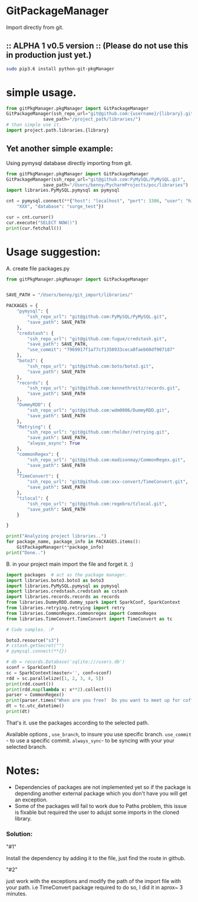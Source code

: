 # GitPackageManager
Import directly from git.

## :: ALPHA 1 v0.5 version :: (Please do not use this in production just yet.)

```bash
sudo pip3.6 install python-git-pkgManager
```

# simple usage.

```python
from gitPkgManager.pkgManager import GitPackageManager
GitPackageManager(ssh_repo_url="git@github.com:{username}/{library}.git",
              save_path="/project_path/libraries/")
# than simple use it.
import project.path.libraries.{library}
```

## Yet another simple example:
Using pymysql database directly importing from git.

```python
from gitPkgManager.pkgManager import GitPackageManager
GitPackageManager(ssh_repo_url="git@github.com:PyMySQL/PyMySQL.git",
              save_path="/Users/benny/PycharmProjects/poc/libraries")
import libraries.PyMySQL.pymysql as pymysql

cnt = pymysql.connect(**{"host": "localhost", "port": 3306, "user": "hiveuser", "password":
    "XXX", "database": "surge_test"})

cur = cnt.cursor()
cur.execute("SELECT NOW()")
print(cur.fetchall())

```

# Usage suggestion:

A. create file packages.py
```python
from gitPkgManager.pkgManager import GitPackageManager


SAVE_PATH = "/Users/benny/git_import/libraries/"

PACKAGES = {
    "pymysql": {
        "ssh_repo_url": "git@github.com:PyMySQL/PyMySQL.git",
        "save_path": SAVE_PATH
    },
    "credstash": {
        "ssh_repo_url": "git@github.com:fugue/credstash.git",
        "save_path": SAVE_PATH,
        "use_commit": "7969917f1a77cf1350933ceca0faeb60df907187"
    },
    "boto3": {
        "ssh_repo_url": "git@github.com:boto/boto3.git",
        "save_path": SAVE_PATH
    },
    "records": {
        "ssh_repo_url": "git@github.com:kennethreitz/records.git",
        "save_path": SAVE_PATH
    },
    "DummyRDD": {
        "ssh_repo_url": "git@github.com:wdm0006/DummyRDD.git",
        "save_path": SAVE_PATH
    },
    "Retrying": {
        "ssh_repo_url": "git@github.com:rholder/retrying.git",
        "save_path": SAVE_PATH,
        "alwyas_async": True
    },
    "commonRegex": {
        "ssh_repo_url": "git@github.com:madisonmay/CommonRegex.git",
        "save_path": SAVE_PATH
    },
    "TimeConvert": {
        "ssh_repo_url": "git@github.com:xxx-convert/TimeConvert.git",
        "save_path": SAVE_PATH
    },
    "tzlocal": {
        "ssh_repo_url": "git@github.com:regebro/tzlocal.git",
        "save_path": SAVE_PATH
    }

}

print("Analyzing project libraries..")
for package_name, package_info in PACKAGES.items():
    GitPackageManager(**package_info)
print("Done..")
```

B. in your project main import the file and forget it. :)
```python
import packages  # act as the package manager.
import libraries.boto3.boto3 as boto3
import libraries.PyMySQL.pymysql as pymysql
import libraries.credstash.credstash as cstash
import libraries.records.records as records
from libraries.DummyRDD.dummy_spark import SparkConf, SparkContext
from libraries.retrying.retrying import retry
from libraries.CommonRegex.commonregex import CommonRegex
from libraries.TimeConvert.TimeConvert import TimeConvert as tc

# Code samples. :P

boto3.resource("s3")
# cstash.getSecret("")
# pymysql.connect(**{})

# db = records.Database('sqlite:///users.db')
sconf = SparkConf()
sc = SparkContext(master='', conf=sconf)
rdd = sc.parallelize([1, 2, 3, 4, 5])
print(rdd.count())
print(rdd.map(lambda x: x**2).collect())
parser = CommonRegex()
print(parser.times("When are you free?  Do you want to meet up for coffee at 4:00?"))
dt = tc.utc_datetime()
print(dt)

```

That's it. use the packages according to the selected path.

Available options , `use_branch`, to insure you use specific branch.
`use_commit` - to use a specific commit.
`always_sync`- to be syncing with your your selected branch.



# Notes:


* Dependencies of packages are not implemented yet so if the package is depending another external package which you don't have you will get an exception.
* Some of the packages will fail to work due to Paths problem, this issue is fixable but required the user to adujst some imports in the cloned library.

### Solution: ###

"#1"

Install the dependency by adding it to the file, just find the route in github.

"#2"

just work with the exceptions and modify the path of the import file with your path.
i.e TimeConvert package required to do so, I did it in aprox~ 3 minutes.